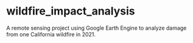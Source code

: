 # wildfire_impact_analysis
A remote sensing project using Google Earth Engine to analyze damage from one California wildfire in 2021. 
